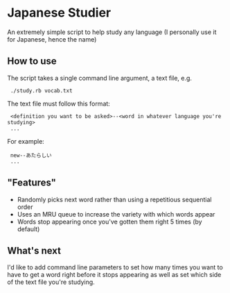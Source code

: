
# Japanese Studier

An extremely simple script to help study any language (I personally use it for Japanese, hence the name)

## How to use
The script takes a single command line argument, a text file, e.g.

     ./study.rb vocab.txt


 The text file must follow this format:

     <definition you want to be asked>--<word in whatever language you're studying>
     ...

For example:

     new--あたらしい
     ...

## "Features"

* Randomly picks next word rather than using a repetitious sequential order
* Uses an MRU queue to increase the variety with which words appear
* Words stop appearing once you've gotten them right 5 times (by default)

## What's next

I'd like to add command line parameters to set how many times you want to have to get a word right before it stops appearing as well as set which side of the text file you're studying.
